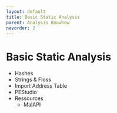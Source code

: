 ```yaml
---
layout: default
title: Basic Static Analysis
parent: Analysis Knowhow
navorder: 2
---
```


# Basic Static Analysis

- Hashes
- Strings & Floss
- Import Address Table
- PEStudio
- Ressources
  - MalAPI
